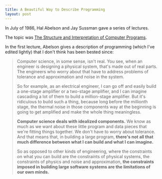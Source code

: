```yaml
---
title: A Beautiful Way to Describe Programming
layout: post
---
```


In July of 1986, Hal Abelson and Jay Sussman gave a series of lectures.

The topic was [The Structure and Interpretation of Computer Programs][lectures].

In the first lecture, Abelson gives a description of programming (which I've
edited lightly) that I don't think has been bested since:

>  Computer science, in some sense, isn't real. You see, when an engineer is
>  designing a physical system, that's made out of real parts. The engineers
>  who worry about that have to address problems of tolerance and approximation
>  and noise in the system.
>
> So for example, as an electrical engineer, I can go off and easily build a
> one-stage amplifier or a two-stage amplifier, and I can imagine cascading a
> lot of them to build a million-stage amplifier. But it's ridiculous to build
> such a thing, because long before the millionth stage, the thermal noise in
> those components way at the beginning is going to get amplified and make the
> whole thing meaningless.
>
> **Computer science deals with idealized components.** We know as much as we
> want about these little program and data pieces that we're fitting things
> together. We don't have to worry about tolerance. And that means that, in
> building a large program, **there's not all that much difference between what
> I can build and what I can imagine.**
>
> So as opposed to other kinds of engineering, where the constraints on what
> you can build are the constraints of physical systems, the constraints of
> physics and noise and approximation, **the constraints imposed in building
> large software systems are the limitations of our own minds.**

[lectures]: http://ocw.mit.edu/courses/electrical-engineering-and-computer-science/6-001-structure-and-interpretation-of-computer-programs-spring-2005/video-lectures/
